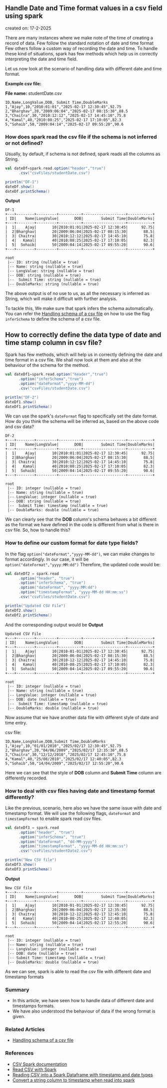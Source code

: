 ## Handle Date and Time format values in a csv field using spark

created on: 17-2-2025

There are many instances where we make note of the time of creating a record of data. Few follow the standard notation of date and time format
Few others follow a custom way of recording the date and time. To handle these kind of situations, spark has few methods which help us in correctly interpreting the date and time field.


Let us now look at the scenario of handling data with different date and time format.

**Example csv file:** 

**File name:** studentDate.csv
```csv
ID,Name,LongValue,DOB, Submit Time,DoubleMarks
1,"Ajay",10,"2010:01:01","2025-02-17 12:30:45",92.75
2,"Bharghav",20,"2009:06:04","2025-02-17 08:15:30",88.5
3,"Chaitra",30,"2010:12:12","2025-02-17 14:45:10",75.8
4,"Kamal",40,"2010:08:25","2025-02-17 17:10:05",82.3
5,"Sohaib",50,"2009:04:14","2025-02-17 09:55:20",90.6
```

### How does spark read the csv file if the schema is not inferred or not defined?
Usually, by default, if schema is not defined, spark reads all the columns as String.
```scala
val dateDf=spark.read.option("header","true")
      .csv("csvFiles/studentDate.csv")

println("DF-1")
dateDf.show()
dateDf.printSchema()
```
**Output**
```text
DF-1
+---+--------+---------+----------+-------------------+-----------+
| ID|    Name|LongValue|       DOB|        Submit Time|DoubleMarks|
+---+--------+---------+----------+-------------------+-----------+
|  1|    Ajay|       10|2010:01:01|2025-02-17 12:30:45|      92.75|
|  2|Bharghav|       20|2009:06:04|2025-02-17 08:15:30|       88.5|
|  3| Chaitra|       30|2010:12:12|2025-02-17 14:45:10|       75.8|
|  4|   Kamal|       40|2010:08:25|2025-02-17 17:10:05|       82.3|
|  5|  Sohaib|       50|2009:04:14|2025-02-17 09:55:20|       90.6|
+---+--------+---------+----------+-------------------+-----------+

root
 |-- ID: string (nullable = true)
 |-- Name: string (nullable = true)
 |-- LongValue: string (nullable = true)
 |-- DOB: string (nullable = true)
 |--  Submit Time: string (nullable = true)
 |-- DoubleMarks: string (nullable = true)
```
The above output is of no use to us, as all the necessary is inferred as String, which will make it difficult with further analysis.

To tackle this, We make sure that spark infers the schema automatically. You can refer the [Handling schema of a csv file](csvOps2.md) on how to use the flag `inferSchema` to define the schema of a csv file.

## How to correctly define the data type of date and time stamp column in csv file?

Spark has few methods, which will help us in correctly defining the date and time format in a csv file.
We shall now look at them and also at the behaviour of the schema for the method.

```scala
val dateDf1=spark.read.option("header","true")
      .option("inferSchema","true")
      .option("dateFormat","yyyy-MM-dd")
      .csv("csvFiles/studentDate.csv")

println("DF-2")
dateDf1.show()
dateDf1.printSchema()
```
We can use the spark's `dateFormat` flag to specifically set the date format.
How do you think the schema will be inferred as, based on the above code and csv data?
```text
DF-2
+---+--------+---------+----------+-------------------+-----------+
| ID|    Name|LongValue|       DOB|        Submit Time|DoubleMarks|
+---+--------+---------+----------+-------------------+-----------+
|  1|    Ajay|       10|2010:01:01|2025-02-17 12:30:45|      92.75|
|  2|Bharghav|       20|2009:06:04|2025-02-17 08:15:30|       88.5|
|  3| Chaitra|       30|2010:12:12|2025-02-17 14:45:10|       75.8|
|  4|   Kamal|       40|2010:08:25|2025-02-17 17:10:05|       82.3|
|  5|  Sohaib|       50|2009:04:14|2025-02-17 09:55:20|       90.6|
+---+--------+---------+----------+-------------------+-----------+

root
 |-- ID: integer (nullable = true)
 |-- Name: string (nullable = true)
 |-- LongValue: integer (nullable = true)
 |-- DOB: string (nullable = true)
 |--  Submit Time: timestamp (nullable = true)
 |-- DoubleMarks: double (nullable = true)
```
We can clearly see that the **DOB** column's schema behaves a bit different as the format we have defined in the code is different from what is there in csv file. 
So, how to handle this?

### How to define our custom format for date type fields?
In the flag `option("dateFormat","yyyy-MM-dd")`, we can make changes to format accordingly. In our case, it will be `option("dateFormat","yyyy:MM:dd")`
Therefore, the updated code would be:
```scala
val dateDf2 = spark.read
      .option("header", "true")
      .option("inferSchema", "true")
      .option("dateFormat", "yyyy:MM:dd")
      .option("timestampFormat", "yyyy-MM-dd HH:mm:ss")
      .csv("csvFiles/studentDate.csv")

println("Updated CSV File")
dateDf2.show()
dateDf2.printSchema()
```
And the corresponding output would be 
**Output**
```text
Updated CSV File
+---+--------+---------+----------+-------------------+-----------+
| ID|    Name|LongValue|       DOB|        Submit Time|DoubleMarks|
+---+--------+---------+----------+-------------------+-----------+
|  1|    Ajay|       10|2010-01-01|2025-02-17 12:30:45|      92.75|
|  2|Bharghav|       20|2009-06-04|2025-02-17 08:15:30|       88.5|
|  3| Chaitra|       30|2010-12-12|2025-02-17 14:45:10|       75.8|
|  4|   Kamal|       40|2010-08-25|2025-02-17 17:10:05|       82.3|
|  5|  Sohaib|       50|2009-04-14|2025-02-17 09:55:20|       90.6|
+---+--------+---------+----------+-------------------+-----------+

root
 |-- ID: integer (nullable = true)
 |-- Name: string (nullable = true)
 |-- LongValue: integer (nullable = true)
 |-- DOB: date (nullable = true)
 |--  Submit Time: timestamp (nullable = true)
 |-- DoubleMarks: double (nullable = true)
```

Now assume that we have another data file with different style of date and time entry.

csv file:
```csv
ID,Name,LongValue,DOB,Submit Time,DoubleMarks
1,"Ajay",10,"01/01/2010","2025/02/17 12:30:45",92.75
2,"Bharghav",20,"04/06/2009","2025/02/17 12:35:30",88.5
3,"Chaitra",30,"12/12/2010","2025/02/17 12:45:10",75.8
4,"Kamal",40,"25/08/2010","2025/02/17 12:40:05",82.3
5,"Sohaib",50,"14/04/2009","2025/02/17 12:55:20",90.6
```
Here we can see that the style of **DOB** column and **Submit Time** column are differently recorded.

### How to deal with csv files having date and timestamp format differently?

Like the previous, scenario, here also we have the same issue with date and timestamp format. We will use the following flags, `dateFormat` and `timestampFormat` to enable spark read csv files.
```scala
val dateDf3 = spark.read
      .option("header", "true")
      .option("inferSchema", "true")
      .option("dateFormat", "dd-MM-yyyy")
      .option("timestampFormat", "yyyy-MM-dd HH:mm:ss")
      .csv("csvFiles/studentDate2.csv")

println("New CSV file")
dateDf3.show()
dateDf3.printSchema()
```
**Output**
```text
New CSV file
+---+--------+---------+----------+-------------------+-----------+
| ID|    Name|LongValue|       DOB|        Submit Time|DoubleMarks|
+---+--------+---------+----------+-------------------+-----------+
|  1|    Ajay|       10|2010-01-01|2025-02-17 12:30:45|      92.75|
|  2|Bharghav|       20|2009-06-04|2025-02-17 12:35:30|       88.5|
|  3| Chaitra|       30|2010-12-12|2025-02-17 12:45:10|       75.8|
|  4|   Kamal|       40|2010-08-25|2025-02-17 12:40:05|       82.3|
|  5|  Sohaib|       50|2009-04-14|2025-02-17 12:55:20|       90.6|
+---+--------+---------+----------+-------------------+-----------+

root
 |-- ID: integer (nullable = true)
 |-- Name: string (nullable = true)
 |-- LongValue: integer (nullable = true)
 |-- DOB: date (nullable = true)
 |-- Submit Time: timestamp (nullable = true)
 |-- DoubleMarks: double (nullable = true)
```

As we can see, spark is able to read the csv file with different date and timestamp formats


### Summary
- In this article, we have seen how to handle data of different date and timestamps formats.
- We have also understood the behaviour of data if the wrong format is given.

### Related Articles
- [Handling schema of a csv file](csvOps2.md)

### References
- [CSV Spark documentation](https://spark.apache.org/docs/3.5.4/sql-data-sources-csv.html)
- [Read CSV with Spark](https://stackoverflow.com/questions/38647132/read-csv-with-spark)
- [Reading CSV into a Spark Dataframe with timestamp and date types](https://stackoverflow.com/questions/40878243/reading-csv-into-a-spark-dataframe-with-timestamp-and-date-types)
- [Convert a string column to timestamp when read into spark](https://stackoverflow.com/questions/57705211/convert-a-string-column-to-timestamp-when-read-into-spark)
